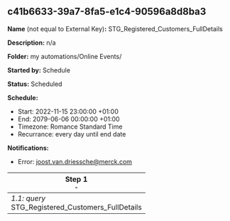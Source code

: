 ## c41b6633-39a7-8fa5-e1c4-90596a8d8ba3

**Name** (not equal to External Key)**:** STG_Registered_Customers_FullDetails

**Description:** n/a

**Folder:** my automations/Online Events/

**Started by:** Schedule

**Status:** Scheduled

**Schedule:**

* Start: 2022-11-15 23:00:00 +01:00
* End: 2079-06-06 00:00:00 +01:00
* Timezone: Romance Standard Time
* Recurrance: every day until end date

**Notifications:**

* Error: joost.van.driessche@merck.com

| Step 1<br>_<small>-</small>_ |
| --- |
| _1.1: query_<br>STG_Registered_Customers_FullDetails |
